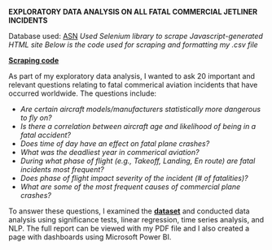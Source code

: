 **EXPLORATORY DATA ANALYSIS ON ALL FATAL COMMERCIAL JETLINER INCIDENTS**


Database used: [ASN](https://asn.flightsafety.org/asndb/types/CJ)
*Used Selenium library to scrape Javascript-generated HTML site 
Below is the code used for scraping and formatting my .csv file*

**[Scraping code](planecrashEDA/ASNscraper.ipynb)**



As part of my exploratory data analysis, I wanted to ask 20 important and relevant questions relating to fatal commerical aviation incidents that have occurred worldwide.
The questions include:

- *Are certain aircraft models/manufacturers statistically more dangerous to fly on?*
- *Is there a correlation between aircraft age and likelihood of being in a fatal accident?*
- *Does time of day have an effect on fatal plane crashes?*
- *What was the deadliest year in commerical aviation?*
- *During what phase of flight (e.g., Takeoff, Landing, En route) are fatal incidents most frequent?* 
- *Does phase of flight impact severity of the incident (# of fatalities)?* 
- *What are some of the most frequent causes of commercial plane crashes?*


To answer these questions, I examined the **[dataset](planecrashEDA/cleaned_asndb.csv)** and conducted data analysis using significance tests, linear regression, time series analysis, and NLP. The full report can be viewed with my PDF file and I also created a page with dashboards using Microsoft Power BI.
